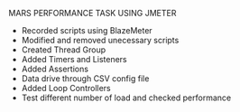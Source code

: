 MARS PERFORMANCE TASK USING JMETER

- Recorded scripts using BlazeMeter
- Modified and removed unecessary scripts
- Created Thread Group
- Added Timers and Listeners
- Added Assertions
- Data drive through CSV config file
- Added Loop Controllers
- Test different number of load and checked performance

